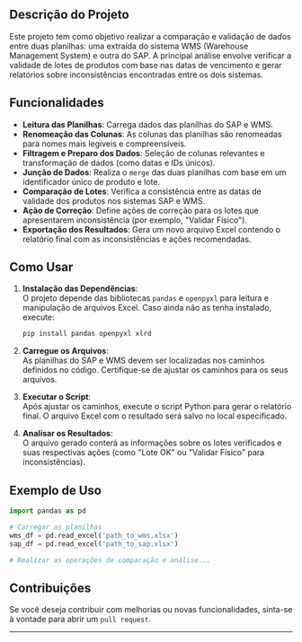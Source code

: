 
## Descrição do Projeto

Este projeto tem como objetivo realizar a comparação e validação de dados entre duas planilhas: uma extraída do sistema WMS (Warehouse Management System) e outra do SAP. A principal análise envolve verificar a validade de lotes de produtos com base nas datas de vencimento e gerar relatórios sobre inconsistências encontradas entre os dois sistemas.

## Funcionalidades

- **Leitura das Planilhas**: Carrega dados das planilhas do SAP e WMS.
- **Renomeação das Colunas**: As colunas das planilhas são renomeadas para nomes mais legíveis e compreensíveis.
- **Filtragem e Preparo dos Dados**: Seleção de colunas relevantes e transformação de dados (como datas e IDs únicos).
- **Junção de Dados**: Realiza o `merge` das duas planilhas com base em um identificador único de produto e lote.
- **Comparação de Lotes**: Verifica a consistência entre as datas de validade dos produtos nos sistemas SAP e WMS.
- **Ação de Correção**: Define ações de correção para os lotes que apresentarem inconsistência (por exemplo, "Validar Físico").
- **Exportação dos Resultados**: Gera um novo arquivo Excel contendo o relatório final com as inconsistências e ações recomendadas.

## Como Usar

1. **Instalação das Dependências**:  
   O projeto depende das bibliotecas `pandas` e `openpyxl` para leitura e manipulação de arquivos Excel. Caso ainda não as tenha instalado, execute:
   
   ```bash
   pip install pandas openpyxl xlrd
   ```

2. **Carregue os Arquivos**:  
   As planilhas do SAP e WMS devem ser localizadas nos caminhos definidos no código. Certifique-se de ajustar os caminhos para os seus arquivos.

3. **Executar o Script**:  
   Após ajustar os caminhos, execute o script Python para gerar o relatório final. O arquivo Excel com o resultado será salvo no local especificado.

4. **Analisar os Resultados**:  
   O arquivo gerado conterá as informações sobre os lotes verificados e suas respectivas ações (como "Lote OK" ou "Validar Físico" para inconsistências).

## Exemplo de Uso

```python
import pandas as pd

# Carregar as planilhas
wms_df = pd.read_excel('path_to_wms.xlsx')
sap_df = pd.read_excel('path_to_sap.xlsx')

# Realizar as operações de comparação e análise...
```

## Contribuições

Se você deseja contribuir com melhorias ou novas funcionalidades, sinta-se à vontade para abrir um `pull request`.

---
